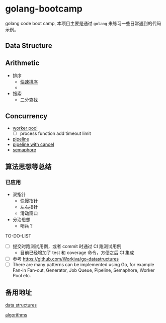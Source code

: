 # golang-bootcamp
golang code boot camp, 本项目主要是通过 `golang` 来练习一些日常遇到的代码示例。

## Data Structure


## Arithmetic

- 排序
  - [快速排序]()
  - 
- 搜索
  - 二分查找
## Concurrency

- [worker pool](concurrency/workerpool/worker_pool.go)
  - [ ] process function add timeout limit
- [pipeline](concurrency/pipeline/pipeline.go)
- [pipeline with cancel](concurrency/pipeline/pipelineWithCancel.go)
- [semaphore](concurrency/semaphore/semaphore.go)

## 算法思想等总结

### 已应用

- 双指针
  - 快慢指针
  - 左右指针
  - 滑动窗口
- 分治思想
  - 哨兵？

TO-DO-LIST

- [ ] 提交时跑测试用例，或者 commit 时通过 CI 跑测试用例
  - 目前已经增加了 test 和 coverage 命令，方便之后 CI 集成
- [ ] 参考 https://github.com/Workiva/go-datastructures
- [ ] There are many patterns can be implemented using Go, for example Fan-in Fan-out, Generator, Job Queue, Pipeline, Semaphore, Worker Pool etc.

## 备用地址

[data structures](https://en.wikipedia.org/wiki/List_of_data_structures)

[algorithms](https://en.wikipedia.org/wiki/Introduction_to_Algorithms)